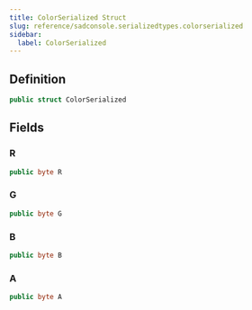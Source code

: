```yaml
---
title: ColorSerialized Struct
slug: reference/sadconsole.serializedtypes.colorserialized
sidebar:
  label: ColorSerialized
---
```

## Definition

```csharp title="C#"
public struct ColorSerialized
```


## Fields

### R

```csharp title="C#"
public byte R
```

### G

```csharp title="C#"
public byte G
```

### B

```csharp title="C#"
public byte B
```

### A

```csharp title="C#"
public byte A
```